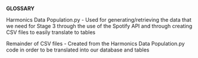 **GLOSSARY**

Harmonics Data Population.py - Used for generating/retrieving the data that we need for Stage 3 through the use of the Spotify API and through creating CSV files to easily translate to tables

Remainder of CSV files - Created from the Harmonics Data Population.py code in order to be translated into our database and tables
